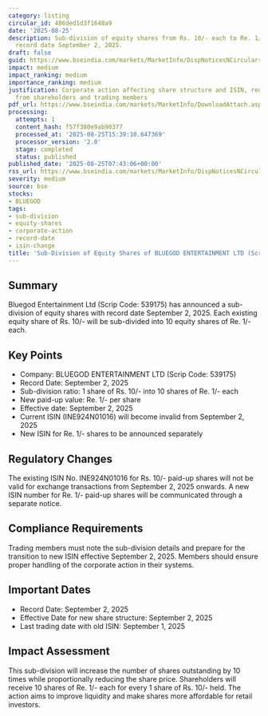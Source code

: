 ```yaml
---
category: listing
circular_id: 486ded1d3f1648a9
date: '2025-08-25'
description: Sub-division of equity shares from Rs. 10/- each to Re. 1/- each with
  record date September 2, 2025.
draft: false
guid: https://www.bseindia.com/markets/MarketInfo/DispNoticesNCirculars.aspx?Noticeid={B525845B-E0A3-40E9-A80F-E255CC98DE08}&noticeno=20250825-7&dt=08/25/2025&icount=7&totcount=65&flag=0
impact: medium
impact_ranking: medium
importance_ranking: medium
justification: Corporate action affecting share structure and ISIN, requiring attention
  from shareholders and trading members
pdf_url: https://www.bseindia.com/markets/MarketInfo/DownloadAttach.aspx?id=20250825-7&attachedId=
processing:
  attempts: 1
  content_hash: f57f380e9ab90377
  processed_at: '2025-08-25T15:39:10.647369'
  processor_version: '2.0'
  stage: completed
  status: published
published_date: '2025-08-25T07:43:06+00:00'
rss_url: https://www.bseindia.com/markets/MarketInfo/DispNoticesNCirculars.aspx?Noticeid={B525845B-E0A3-40E9-A80F-E255CC98DE08}&noticeno=20250825-7&dt=08/25/2025&icount=7&totcount=65&flag=0
severity: medium
source: bse
stocks:
- BLUEGOD
tags:
- sub-division
- equity-shares
- corporate-action
- record-date
- isin-change
title: 'Sub-Division of Equity Shares of BLUEGOD ENTERTAINMENT LTD (Scrip Code: 539175)'
---
```


## Summary

Bluegod Entertainment Ltd (Scrip Code: 539175) has announced a sub-division of equity shares with record date September 2, 2025. Each existing equity share of Rs. 10/- will be sub-divided into 10 equity shares of Re. 1/- each.

## Key Points

- Company: BLUEGOD ENTERTAINMENT LTD (Scrip Code: 539175)
- Record Date: September 2, 2025
- Sub-division ratio: 1 share of Rs. 10/- into 10 shares of Re. 1/- each
- New paid-up value: Re. 1/- per share
- Effective date: September 2, 2025
- Current ISIN (INE924N01016) will become invalid from September 2, 2025
- New ISIN for Re. 1/- shares to be announced separately

## Regulatory Changes

The existing ISIN No. INE924N01016 for Rs. 10/- paid-up shares will not be valid for exchange transactions from September 2, 2025 onwards. A new ISIN number for Re. 1/- paid-up shares will be communicated through a separate notice.

## Compliance Requirements

Trading members must note the sub-division details and prepare for the transition to new ISIN effective September 2, 2025. Members should ensure proper handling of the corporate action in their systems.

## Important Dates

- Record Date: September 2, 2025
- Effective Date for new share structure: September 2, 2025
- Last trading date with old ISIN: September 1, 2025

## Impact Assessment

This sub-division will increase the number of shares outstanding by 10 times while proportionally reducing the share price. Shareholders will receive 10 shares of Re. 1/- each for every 1 share of Rs. 10/- held. The action aims to improve liquidity and make shares more affordable for retail investors.